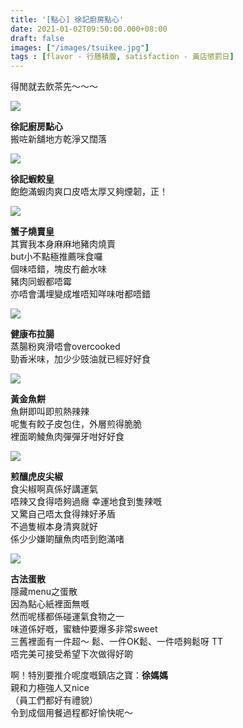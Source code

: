 ```yaml
---
title: '[點心] 徐記廚房點心'
date: 2021-01-02T09:50:00.000+08:00
draft: false
images: ["/images/tsuikee.jpg"]
tags : [flavor - 行膳積腹, satisfaction - 黃店懲罰日]
---
```


得閒就去飲茶先～～～  

![](/images/tsuikee1.jpg)

**徐記廚房點心**  
搬咗新舖地方乾淨又闊落  

![](/images/tsuikee.jpg)

**徐記蝦餃皇**  
飽飽滿蝦肉爽口皮唔太厚又夠煙韌，正！

![](/images/tsuikee2.jpg)

**蟹子燒賣皇**  
其實我本身麻麻地豬肉燒賣  
but小不點極推薦咪食囉  
個味唔錯，塊皮冇鹼水味  
豬肉同蝦都唔霉  
亦唔會溝埋變成堆唔知咩味咁都唔錯  

![](/images/tsuikee3.jpg)

**健康布拉腸**  
蒸腸粉爽滑唔會overcooked  
勁香米味，加少少豉油就已經好好食  

![](/images/tsuikee4.jpg)

**黃金魚餅**  
魚餅即叫即煎熱辣辣  
呢隻有餃子皮包住，外層煎得脆脆  
裡面啲鯪魚肉彈彈牙咁好好食  

![](/images/tsuikee5.jpg)

**煎釀虎皮尖椒**  
食尖椒啊真係好講運氣  
唔辣又食得唔夠過癮
幸運地食到隻辣嘅  
又驚自己唔太食得辣好矛盾  
不過隻椒本身清爽就好  
係少少嫌啲釀魚肉唔到飽滿啫  

![](/images/tsuikee6.jpg)

**古法蛋散**  
隱藏menu之蛋散  
因為點心紙裡面無嘅  
然而呢樣都係碰運氣食物之一  
味道係好嘅，蜜糖仲要爆多非常sweet  
三舊裡面有一件超～ 鬆、一件OK鬆、一件唔夠鬆呀 TT  
唔完美可接受希望下次做得好啲  
  
  
啊！特別要推介呢度嘅鎮店之寶：**徐媽媽**  
親和力極強人又nice  
（員工們都好有禮貌）  
令到成個用餐過程都好愉快呢～  
